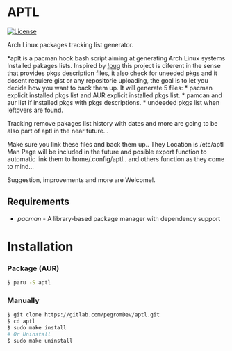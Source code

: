 APTL
===

[![License](https://img.shields.io/badge/license-MIT-blue.svg?style=flat)](https://gitlab.com/pegromDev/aptl/LICENSE)

Arch Linux packages tracking list generator.

*aplt is a pacman hook bash script aiming at generating Arch Linux systems Installed pakages lists.
Inspired by [!pug](https://aur.archlinux.org/packages/pug/) this  project is diferent in the sense that provides pkgs description files, it also check for uneeded pkgs and
it dosent requiere gist or any repositorie uploading, the goal is to let you decide how you want to back them up.
 It will generate 5  files:
	* pacman explicit installed pkgs list and AUR explicit installed pkgs list.
	* pamcan and aur list if installed pkgs with pkgs descriptions.
	* undeeded pkgs list when leftovers are found.

Tracking remove pakages list history with dates and more  are going to be also part of aptl in the near future...

Make sure you link these files and back them up.. They Location is /etc/aptl
Man Page will be included in the future and posible export function to automatic link them to home/.config/aptl.. and others function as they come to mind...

Suggestion, improvements and more are Welcome!.



## Requirements

* *pacman* - A library-based package manager with dependency support

# Installation

### Package (AUR)

```bash
$ paru -S aptl
```

### Manually

```bash
$ git clone https://gitlab.com/pegromDev/aptl.git
$ cd aptl
$ sudo make install
# Or Uninstall
$ sudo make uninstall
```
